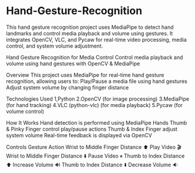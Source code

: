 # Hand-Gesture-Recognition
This hand gesture recognition project uses MediaPipe to detect hand landmarks and control media playback and volume using gestures. It integrates OpenCV, VLC, and Pycaw for real-time video processing, media control, and system volume adjustment.

Hand Gesture Recognition for Media Control
 Control media playback and volume using hand gestures with OpenCV & MediaPipe

Overview
This project uses MediaPipe for real-time hand gesture recognition, allowing users to:
 Play/Pause a media file using hand gestures
 Adjust system volume by changing finger distance

Technologies Used
1,Python
2.OpenCV (for image processing)
3.MediaPipe (for hand tracking)
4.VLC (python-vlc) (for media playback)
5.Pycaw (for volume control)

How It Works
 Hand detection is performed using MediaPipe Hands
 Thumb & Pinky Finger control play/pause actions
 Thumb & Index Finger adjust system volume
 Real-time feedback is displayed via OpenCV

Controls
Gesture	Action
 Wrist to Middle Finger Distance ⬆️	Play Video 🎬
 Wrist to Middle Finger Distance ⬇️	Pause Video ⏸
 Thumb to Index Distance ⬆️	Increase Volume 🔊
 Thumb to Index Distance ⬇️	Decrease Volume 🔉





 

